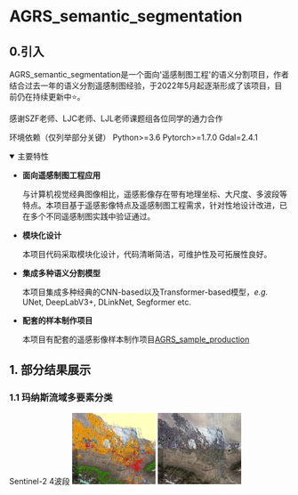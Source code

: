 # AGRS_semantic_segmentation

## 0.引入
AGRS_semantic_segmentation是一个面向'遥感制图工程'的语义分割项目，作者结合过去一年的语义分割遥感制图经验，于2022年5月起逐渐形成了该项目，目前仍在持续更新中:star:。<br>

感谢SZF老师、LJC老师、LJL老师课题组各位同学的通力合作<br>

环境依赖（仅列举部分关键）
    Python>=3.6
    Pytorch>=1.7.0
    Gdal=2.4.1

<details open>
<summary>主要特性</summary>

- **面向遥感制图工程应用**

  与计算机视觉经典图像相比，遥感影像存在带有地理坐标、大尺度、多波段等特点。本项目基于遥感影像特点及遥感制图工程需求，针对性地设计改进，已在多个不同遥感制图实践中验证通过。

- **模块化设计**
  
  本项目代码采取模块化设计，代码清晰简洁，可维护性及可拓展性良好。

- **集成多种语义分割模型**

  本项目集成多种经典的CNN-based以及Transformer-based模型，*e.g.* UNet, DeepLabV3+, DLinkNet, Segformer etc. 

- **配套的样本制作项目**

  本项目有配套的遥感影像样本制作项目[AGRS_sample_production](https://github.com/spAurora/AGRS_sample_production "https://github.com/spAurora/AGRS_sample_production")

</details>

## 1. 部分结果展示
### 1.1 玛纳斯流域多要素分类
Sentinel-2 4波段
<img width="150" src="github_img/1-0.png"/>
<img width="150" src="github_img/1-1.png"/>

